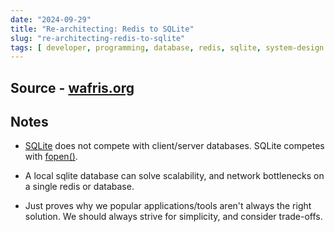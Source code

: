 ```yaml
---
date: "2024-09-29"
title: "Re-architecting: Redis to SQLite"
slug: "re-architecting-redis-to-sqlite"
tags: [ developer, programming, database, redis, sqlite, system-design ]
---
```




## Source - [wafris.org][1]

## Notes
* [SQLite][2] does not compete with client/server databases. SQLite competes with [fopen()][2].
* A local sqlite database can solve scalability, and network bottlenecks on a single redis or database.
* Just proves why we popular applications/tools aren't always the right solution. We should always strive for simplicity, and consider trade-offs.



  [1]: https://wafris.org/blog/rearchitecting-for-sqlite
  [2]: https://www.sqlite.org/index.html
  [3]: https://www.man7.org/linux/man-pages/man3/fopen.3.html
